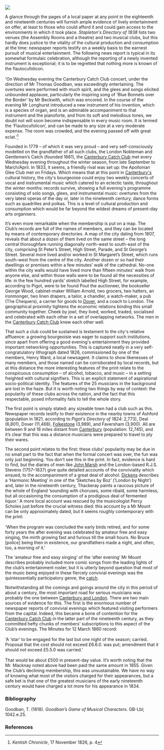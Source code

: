 <a href="https://dev.visual-essays.app"><img src="https://dev-visual-essays.netlify.app/images/ve-button.png"></a>
<param ve-config title="Music in Canterbury" author="Dr Chris Price" layout="vtl" banner="/images/banners/19c.jpg">

<param ve-entity eid="Q29303" aliases="Canterbury">

A glance through the pages of a local paper at any point in the eighteenth and nineteenth centuries will furnish ample evidence of lively entertainment on offer, at least to those who could afford it and could gain access to the environments in which it took place. _Stapleton's Directory of 1838_ lists two venues (the Assembly Rooms and a theatre) and two musical clubs, but this hardly does justice to the vitality of the cultural production and consumption at the time: newspaper reports testify on a weekly basis to the earnest pursuit of musical entertainment. The following news report is typical in its somewhat formulaic celebration, although the reporting of a newly invented instrument is exceptional; it is to be regretted that nothing more is known of the flautocufolicon. 
<br><br>
'On Wednesday evening the Canterbury Catch Club concert, under the direction of Mr Thomas Goodban, was exceedingly entertaining. The overtures were performed with much spirit, and the glees and songs elicited unbounded applause, particularly the inspiring song of ‘Blue Bonnets over the Border’ by Mr Beckwith, which was encored. In the course of the evening Mr Longhurst introduced a new instrument of his invention, which is a species of organ, and is an admirable accompaniment to that instrument and the pianoforte, and from its soft and melodious tones, we doubt not will soon become indispensable in every music room. It is termed the ‘Flautocufolicon’, and can be made to any size at a very moderate expense. The room was crowded, and the evening passed off with great eclat.'[^ref1] 
<param ve-image url="images/Beaney copy - Scaled and adjusted.jpg" label="Thomas Mann Baynes. The Canterbury Catch Club in full session in their room at the Prince of Wales - printed by Henry Ward, 1826" attribution="By permission of Canterbury Museums and Galleries">

Founded in 1779 – of which it was very proud – and very self-consciously modelled on the grandfather of all such clubs, the London Nobleman and Gentlemen’s Catch (founded 1661), the [Canterbury Catch Club](/music/19c-catch-club) met every Wednesday evening throughout the winter season, from late September to March/April. In 1833, it seems, a friendly rival was set up: the Apollonian Glee Club met on Fridays. Which means that at this point in [Canterbury's](/19c/19c-canterbury) cultural history, the city's bourgeoisie could enjoy two weekly concerts of vocal and instrumental music which catered to an eclectic taste, throughout the winter months: records survive, showing a full evening's programme consisting of solo songs, glees, and instrumental music: overtures from the very latest operas of the day or, later in the nineteenth century, dance forms such as quadrilles and polkas. This is a level of cultural production and consumption which would be far beyond the wildest dreams of present-day arts organisers.

It’s even more remarkable when the membership is put on a map. The Club’s records are full of the names of members, and they can be located by means of contemporary directories. A map of the city dating from 1807, reveals that about a dozen of them lived on the same street – the long central thoroughfare running diagonally north-west to south-east of the city, comprising St Peter’s Street, High Street, Parade, and St George’s Street. Several more lived and/or worked in St Margaret’s Street, which runs south-west from the centre of the city. Another dozen or so had their dwellings or premises within a few minutes’ walk of the cathedral. No-one within the city walls would have lived more than fifteen minutes’ walk from anyone else, and within those walls were to be found all the necessities of life: in the few hundred yards’ stretch labelled High Street, for example, according to Pigot, were to be found Pout the auctioneer, the bookseller George Wood, cabinet-maker William Arnold, two grocers, two hatters, an ironmonger, two linen drapers, a tailor, a chandler, a watch-maker, a pub (The Chequers), a carrier for goods to [Dover](/dickens/19c-dover), and a coach to London. The geographical proximity tightens the economic relations binding this small community together. Cheek by jowl, they lived, worked, traded, socialised and celebrated with each other in a set of overlapping networks. The men in the [Canterbury Catch Club](/music/19c-catch-club) knew each other well.
<param ve-map centre="Q29303" zoom="18">

That such a club could be sustained is testament to the city's relative affluence: a growing bourgeoisie was eager to support such institutions, since apart from offering a good evening's entertainment they provided important networking opportunities. This is captured neatly in a very self-congratulatory lithograph dated 1826, commissioned by one of the members, Henry Ward, a local newsagent. It claims to show likenesses of many members, and those named can be corroborated  by local records, but at this distance the more interesting features of the print relate to the conspicuous consumption – of alcohol, tobacco, and music – in a setting freighted with cultural signifiers. This is an explicit statement of aspirational socio-political identity. The features of the 25 musicians in the background are lost in the haze. But it is worth noting two things by way of context: the popularity of these clubs across the nation, and the fact that this respectable, posed informality fails to tell the whole story. 

The first point is simply stated: any sizeable town had a club such as this. Newspaper records testify to their existence in the nearby towns of Ashford (population in 1821, according to _Pigot's Directory of 1824_: 2,773), Deal (6,801), Dover (11,468), [Folkestone](/19c/19c-folkestone) (3,989), and Faversham (3,900). All are between 9 and 18 miles distant from [Canterbury](/19c/19c-canterbury) (population: 12,745), and it’s clear that this was a distance musicians were prepared to travel to ply their wares.

The second point relates to the first: these clubs' popularity may be due in no small part to the fact that when the formal concert was over, the fun was only just beginning. You don’t see this in the print. In fact, evidence is hard to find, but the diaries of men like [John Marsh](/music/19c-john-marsh-biography) and the London-based R.J.S. Stevens (1757–1837) give quite detailed accounts of the conviviality which ensued, to the accompaniment of a great deal of alcohol. [Dickens](/dickens/dickens-biography) describes a ‘Harmonic Meeting’ in one of the ‘Sketches by Boz’ (‘London by Night’) and, later in the nineteenth century, Thackeray paints a raucous picture of the whole of England ‘sounding with choruses, some ribald, some harmless, but all occasioning the consumption of a prodigious deal of fermented liquor.’ A more local account was rescued by the musicologist Percy Scholes just before the crucial witness died: this account by a Mr Mount can be only approximately dated, but it seems roughly contemporary with the print:   
<br>
'When the program was concluded the early birds retired, and for some forty years the after evening was celebrated by amateur free and easy singing, the mirth growing fast and furious till the small hours. No Bruce [police] being then in existence, our grandfathers made a night, and often, too, a morning of it.' 
<param ve-image url="https://user-images.githubusercontent.com/64199349/128225474-c0f41403-0413-4549-8f2a-e765d8e2601a.png" label="The Free and Easy by George Cruikshank, 8 February 1836" attribution="Scanned image by Paul Schlicke, and text by Philip V. Allingham">

The ‘amateur free and easy singing’ of the ‘after evening’ Mr Mount describes probably included more comic songs from the leading lights of the club’s entertainment roster, but it is utterly beyond question that most of the music being enjoyed in these fiercely convivial evenings was the quintessentially participatory genre, the [catch](19c-catch-music). 

Notwithstanding all the comings and goings around the city in this period of about a century, the most important road for serious musicians was probably the one between [Canterbury and London](/dickens/david-copperfield-dover-road). There are two main sources of evidence for this.
The first is the enormous number of newspaper reports of convivial evenings which featured visiting performers from the capital. Indeed, this became a bone of contention for the [Canterbury Catch Club](/music/19c-catch-club) in the latter part of the nineteenth century, as they committed hefty chunks of members’ subscriptions to this aspect of the Club’s evenings. The Minutes for 12 March 1860 record:
<br><br>
'A ‘star’ to be engaged for the last but one night of the season; carried. Proposal that the cost should not exceed £6.6.0. was put; amendment that it should not exceed £5.5.0 was carried.'
<br><br>
That would be about £500 in present-day value. It’s worth noting that the Mr. Macknay noted above had been paid the same amount in 1855. Given the Club’s declining membership, this was unsustainable. We have no way of knowing what most of the visitors charged for their appearances, but a safe bet is that one of the greatest musicians of the early nineteenth century would have charged a lot more for his appearance in 1834.

### Bibliography

Goodban, T. (1818). _Goodban’s Game of Musical Characters_. GB-Lbl; 1042.e.25. 

### References

[^ref1]: _Kentish Chronicle_, 17 November 1826, p. 4
